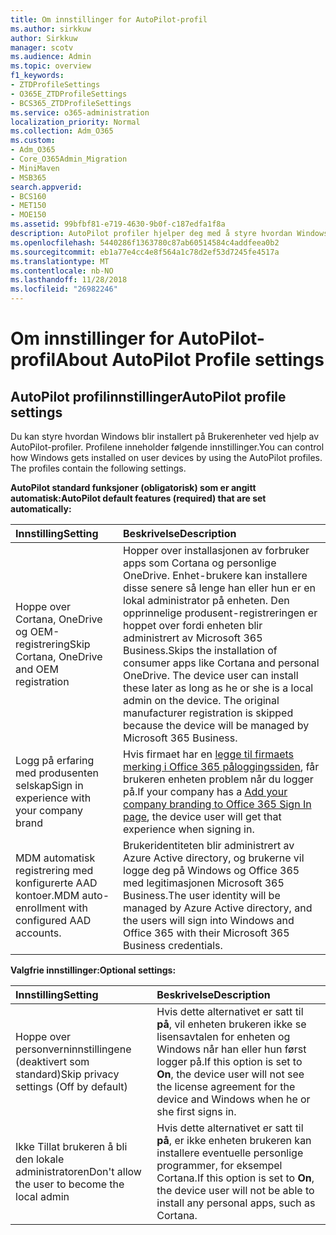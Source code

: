 ```yaml
---
title: Om innstillinger for AutoPilot-profil
ms.author: sirkkuw
author: Sirkkuw
manager: scotv
ms.audience: Admin
ms.topic: overview
f1_keywords:
- ZTDProfileSettings
- O365E_ZTDProfileSettings
- BCS365_ZTDProfileSettings
ms.service: o365-administration
localization_priority: Normal
ms.collection: Adm_O365
ms.custom:
- Adm_O365
- Core_O365Admin_Migration
- MiniMaven
- MSB365
search.appverid:
- BCS160
- MET150
- MOE150
ms.assetid: 99bfbf81-e719-4630-9b0f-c187edfa1f8a
description: AutoPilot profiler hjelper deg med å styre hvordan Windows blir installert på Brukerenheter. Profilene inneholder standard og valgfrie innstillinger som hopper Cortana installasjon.
ms.openlocfilehash: 5440286f1363780c87ab60514584c4addfeea0b2
ms.sourcegitcommit: eb1a77e4cc4e8f564a1c78d2ef53d7245fe4517a
ms.translationtype: MT
ms.contentlocale: nb-NO
ms.lasthandoff: 11/28/2018
ms.locfileid: "26982246"
---
```

# <a name="about-autopilot-profile-settings"></a><span data-ttu-id="97aaa-104">Om innstillinger for AutoPilot-profil</span><span class="sxs-lookup"><span data-stu-id="97aaa-104">About AutoPilot Profile settings</span></span>

## <a name="autopilot-profile-settings"></a><span data-ttu-id="97aaa-105">AutoPilot profilinnstillinger</span><span class="sxs-lookup"><span data-stu-id="97aaa-105">AutoPilot profile settings</span></span>

<span data-ttu-id="97aaa-p102">Du kan styre hvordan Windows blir installert på Brukerenheter ved hjelp av AutoPilot-profiler. Profilene inneholder følgende innstillinger.</span><span class="sxs-lookup"><span data-stu-id="97aaa-p102">You can control how Windows gets installed on user devices by using the AutoPilot profiles. The profiles contain the following settings.</span></span>
  
 <span data-ttu-id="97aaa-108">**AutoPilot standard funksjoner (obligatorisk) som er angitt automatisk:**</span><span class="sxs-lookup"><span data-stu-id="97aaa-108">**AutoPilot default features (required) that are set automatically:**</span></span>
  
|<span data-ttu-id="97aaa-109">**Innstilling**</span><span class="sxs-lookup"><span data-stu-id="97aaa-109">**Setting**</span></span>|<span data-ttu-id="97aaa-110">**Beskrivelse**</span><span class="sxs-lookup"><span data-stu-id="97aaa-110">**Description**</span></span>|
|:-----|:-----|
|<span data-ttu-id="97aaa-111">Hoppe over Cortana, OneDrive og OEM-registrering</span><span class="sxs-lookup"><span data-stu-id="97aaa-111">Skip Cortana, OneDrive and OEM registration</span></span>  <br/> |<span data-ttu-id="97aaa-p103">Hopper over installasjonen av forbruker apps som Cortana og personlige OneDrive. Enhet-brukere kan installere disse senere så lenge han eller hun er en lokal administrator på enheten. Den opprinnelige produsent-registreringen er hoppet over fordi enheten blir administrert av Microsoft 365 Business.</span><span class="sxs-lookup"><span data-stu-id="97aaa-p103">Skips the installation of consumer apps like Cortana and personal OneDrive. The device user can install these later as long as he or she is a local admin on the device. The original manufacturer registration is skipped because the device will be managed by Microsoft 365 Business.</span></span>  <br/> |
|<span data-ttu-id="97aaa-115">Logg på erfaring med produsenten selskap</span><span class="sxs-lookup"><span data-stu-id="97aaa-115">Sign in experience with your company brand</span></span>  <br/> |<span data-ttu-id="97aaa-116">Hvis firmaet har en [legge til firmaets merking i Office 365 påloggingssiden](https://support.office.com/article/a1229cdb-ce19-4da5-90c7-2b9b146aef0a), får brukeren enheten problem når du logger på.</span><span class="sxs-lookup"><span data-stu-id="97aaa-116">If your company has a [Add your company branding to Office 365 Sign In page](https://support.office.com/article/a1229cdb-ce19-4da5-90c7-2b9b146aef0a), the device user will get that experience when signing in.</span></span>  <br/> |
|<span data-ttu-id="97aaa-117">MDM automatisk registrering med konfigurerte AAD kontoer.</span><span class="sxs-lookup"><span data-stu-id="97aaa-117">MDM auto-enrollment with configured AAD accounts.</span></span>  <br/> |<span data-ttu-id="97aaa-118">Brukeridentiteten blir administrert av Azure Active directory, og brukerne vil logge deg på Windows og Office 365 med legitimasjonen Microsoft 365 Business.</span><span class="sxs-lookup"><span data-stu-id="97aaa-118">The user identity will be managed by Azure Active directory, and the users will sign into Windows and Office 365 with their Microsoft 365 Business credentials.</span></span>  <br/> |
   
 <span data-ttu-id="97aaa-119">**Valgfrie innstillinger:**</span><span class="sxs-lookup"><span data-stu-id="97aaa-119">**Optional settings:**</span></span>
  
|<span data-ttu-id="97aaa-120">**Innstilling**</span><span class="sxs-lookup"><span data-stu-id="97aaa-120">**Setting**</span></span>|<span data-ttu-id="97aaa-121">**Beskrivelse**</span><span class="sxs-lookup"><span data-stu-id="97aaa-121">**Description**</span></span>|
|:-----|:-----|
|<span data-ttu-id="97aaa-122">Hoppe over personverninnstillingene (deaktivert som standard)</span><span class="sxs-lookup"><span data-stu-id="97aaa-122">Skip privacy settings (Off by default)</span></span>  <br/> |<span data-ttu-id="97aaa-123">Hvis dette alternativet er satt til **på**, vil enheten brukeren ikke se lisensavtalen for enheten og Windows når han eller hun først logger på.</span><span class="sxs-lookup"><span data-stu-id="97aaa-123">If this option is set to **On**, the device user will not see the license agreement for the device and Windows when he or she first signs in.</span></span>  <br/> |
|<span data-ttu-id="97aaa-124">Ikke Tillat brukeren å bli den lokale administratoren</span><span class="sxs-lookup"><span data-stu-id="97aaa-124">Don't allow the user to become the local admin</span></span>  <br/> |<span data-ttu-id="97aaa-125">Hvis dette alternativet er satt til **på**, er ikke enheten brukeren kan installere eventuelle personlige programmer, for eksempel Cortana.</span><span class="sxs-lookup"><span data-stu-id="97aaa-125">If this option is set to **On**, the device user will not be able to install any personal apps, such as Cortana.</span></span>  <br/> |
   
